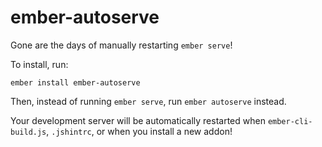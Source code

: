 # ember-autoserve

Gone are the days of manually restarting `ember serve`!

To install, run:

`ember install ember-autoserve`

Then, instead of running `ember serve`, run `ember autoserve` instead.

Your development server will be automatically restarted when `ember-cli-build.js`, `.jshintrc`, or when you install a new addon!